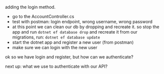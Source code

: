 adding the login method.
* go to the AccountController.cs
* test with postman: login endpoint, wrong username, wrong password 
* at this point we can clean our db by dropping and recreate it. so stop the app and run `dotnet ef database drop` and recreate it from our migrations, run: `dotnet ef database update`
* start the dotnet app and register a new user (from postman)
* make sure we can login with the new user

ok so we have login and register, but how can we authenticate?

next up: what we use to authenticate with our API?